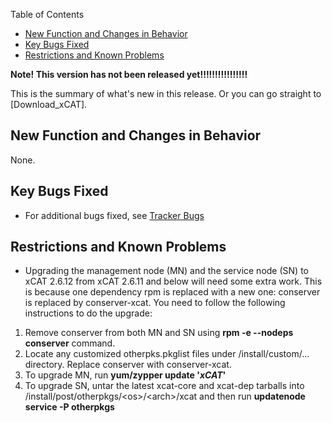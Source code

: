 <!-- START doctoc generated TOC please keep comment here to allow auto update -->
<!-- DON'T EDIT THIS SECTION, INSTEAD RE-RUN doctoc TO UPDATE -->
Table of Contents

- [New Function and Changes in Behavior](#new-function-and-changes-in-behavior)
- [Key Bugs Fixed](#key-bugs-fixed)
- [Restrictions and Known Problems](#restrictions-and-known-problems)

<!-- END doctoc generated TOC please keep comment here to allow auto update -->

**Note! This version has not been released yet!!!!!!!!!!!!!!!!**

This is the summary of what's new in this release. Or you can go straight to [Download_xCAT]. 

## New Function and Changes in Behavior

None. 

## Key Bugs Fixed

  * For additional bugs fixed, see [Tracker Bugs](http://sourceforge.net/tracker2/?func=browse&group_id=208749&atid=1006945)

## Restrictions and Known Problems

  * Upgrading the management node (MN) and the service node (SN) to xCAT 2.6.12 from xCAT 2.6.11 and below will need some extra work. This is because one dependency rpm is replaced with a new one: conserver is replaced by conserver-xcat. You need to follow the following instructions to do the upgrade: 
  1. Remove conserver from both MN and SN using **rpm -e --nodeps conserver** command. 
  2. Locate any customized otherpks.pkglist files under /install/custom/... directory. Replace conserver with conserver-xcat. 
  3. To upgrade MN, run **yum/zypper update '*xCAT*'**
  4. To upgrade SN, untar the latest xcat-core and xcat-dep tarballs into /install/post/otherpkgs/&lt;os&gt;/&lt;arch&gt;/xcat and then run **updatenode service -P otherpkgs**
